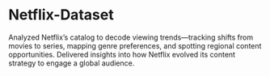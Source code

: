 # Netflix-Dataset
Analyzed Netflix’s catalog to decode viewing trends—tracking shifts from movies to series, mapping genre preferences, and spotting regional content opportunities. Delivered insights into how Netflix evolved its content strategy to engage a global audience.
